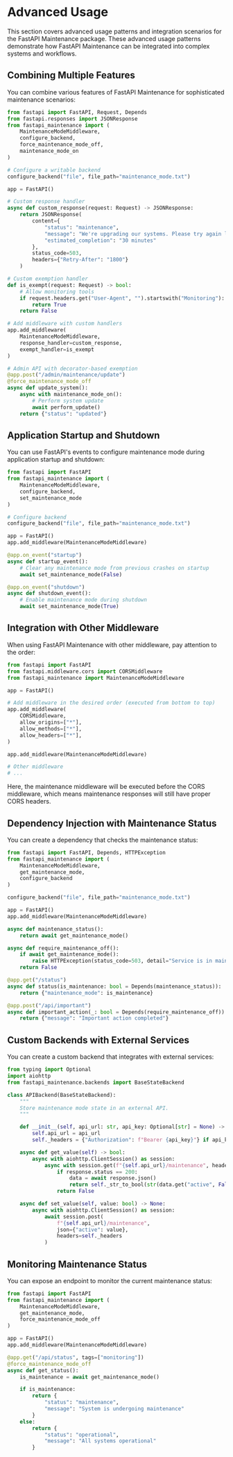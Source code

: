 # Advanced Usage

This section covers advanced usage patterns and integration scenarios for the FastAPI Maintenance package. These advanced usage patterns demonstrate how FastAPI Maintenance can be integrated into complex systems and workflows.

## Combining Multiple Features

You can combine various features of FastAPI Maintenance for sophisticated maintenance scenarios:

```python
from fastapi import FastAPI, Request, Depends
from fastapi.responses import JSONResponse
from fastapi_maintenance import (
    MaintenanceModeMiddleware,
    configure_backend,
    force_maintenance_mode_off,
    maintenance_mode_on
)

# Configure a writable backend
configure_backend("file", file_path="maintenance_mode.txt")

app = FastAPI()

# Custom response handler
async def custom_response(request: Request) -> JSONResponse:
    return JSONResponse(
        content={
            "status": "maintenance",
            "message": "We're upgrading our systems. Please try again later.",
            "estimated_completion": "30 minutes"
        },
        status_code=503,
        headers={"Retry-After": "1800"}
    )

# Custom exemption handler
def is_exempt(request: Request) -> bool:
    # Allow monitoring tools
    if request.headers.get("User-Agent", "").startswith("Monitoring"):
        return True
    return False

# Add middleware with custom handlers
app.add_middleware(
    MaintenanceModeMiddleware,
    response_handler=custom_response,
    exempt_handler=is_exempt
)

# Admin API with decorator-based exemption
@app.post("/admin/maintenance/update")
@force_maintenance_mode_off
async def update_system():
    async with maintenance_mode_on():
        # Perform system update
        await perform_update()
    return {"status": "updated"}
```

## Application Startup and Shutdown

You can use FastAPI's events to configure maintenance mode during application startup and shutdown:

```python
from fastapi import FastAPI
from fastapi_maintenance import (
    MaintenanceModeMiddleware,
    configure_backend,
    set_maintenance_mode
)

# Configure backend
configure_backend("file", file_path="maintenance_mode.txt")

app = FastAPI()
app.add_middleware(MaintenanceModeMiddleware)

@app.on_event("startup")
async def startup_event():
    # Clear any maintenance mode from previous crashes on startup
    await set_maintenance_mode(False)

@app.on_event("shutdown")
async def shutdown_event():
    # Enable maintenance mode during shutdown
    await set_maintenance_mode(True)
```

## Integration with Other Middleware

When using FastAPI Maintenance with other middleware, pay attention to the order:

```python
from fastapi import FastAPI
from fastapi.middleware.cors import CORSMiddleware
from fastapi_maintenance import MaintenanceModeMiddleware

app = FastAPI()

# Add middleware in the desired order (executed from bottom to top)
app.add_middleware(
    CORSMiddleware,
    allow_origins=["*"],
    allow_methods=["*"],
    allow_headers=["*"],
)

app.add_middleware(MaintenanceModeMiddleware)

# Other middleware
# ...
```

Here, the maintenance middleware will be executed before the CORS middleware, which means maintenance responses will still have proper CORS headers.

## Dependency Injection with Maintenance Status

You can create a dependency that checks the maintenance status:

```python
from fastapi import FastAPI, Depends, HTTPException
from fastapi_maintenance import (
    MaintenanceModeMiddleware,
    get_maintenance_mode,
    configure_backend
)

configure_backend("file", file_path="maintenance_mode.txt")

app = FastAPI()
app.add_middleware(MaintenanceModeMiddleware)

async def maintenance_status():
    return await get_maintenance_mode()

async def require_maintenance_off():
    if await get_maintenance_mode():
        raise HTTPException(status_code=503, detail="Service is in maintenance mode")
    return False

@app.get("/status")
async def status(is_maintenance: bool = Depends(maintenance_status)):
    return {"maintenance_mode": is_maintenance}

@app.post("/api/important")
async def important_action(_: bool = Depends(require_maintenance_off)):
    return {"message": "Important action completed"}
```

## Custom Backends with External Services

You can create a custom backend that integrates with external services:

```python
from typing import Optional
import aiohttp
from fastapi_maintenance.backends import BaseStateBackend

class APIBackend(BaseStateBackend):
    """
    Store maintenance mode state in an external API.
    """

    def __init__(self, api_url: str, api_key: Optional[str] = None) -> None:
        self.api_url = api_url
        self._headers = {"Authorization": f"Bearer {api_key}"} if api_key else {}

    async def get_value(self) -> bool:
        async with aiohttp.ClientSession() as session:
            async with session.get(f"{self.api_url}/maintenance", headers=self._headers) as response:
                if response.status == 200:
                    data = await response.json()
                    return self._str_to_bool(str(data.get("active", False)))
                return False

    async def set_value(self, value: bool) -> None:
        async with aiohttp.ClientSession() as session:
            await session.post(
                f"{self.api_url}/maintenance",
                json={"active": value},
                headers=self._headers
            )
```

## Monitoring Maintenance Status

You can expose an endpoint to monitor the current maintenance status:

```python
from fastapi import FastAPI
from fastapi_maintenance import (
    MaintenanceModeMiddleware,
    get_maintenance_mode,
    force_maintenance_mode_off
)

app = FastAPI()
app.add_middleware(MaintenanceModeMiddleware)

@app.get("/api/status", tags=["monitoring"])
@force_maintenance_mode_off
async def get_status():
    is_maintenance = await get_maintenance_mode()

    if is_maintenance:
        return {
            "status": "maintenance",
            "message": "System is undergoing maintenance"
        }
    else:
        return {
            "status": "operational",
            "message": "All systems operational"
        }
```
